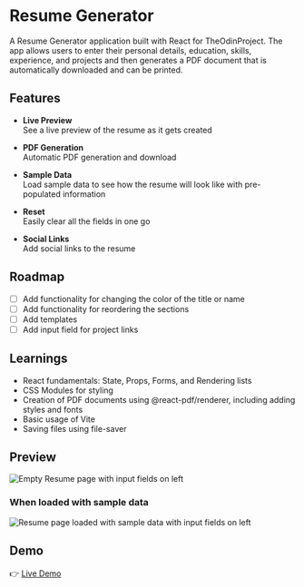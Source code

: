 # Resume Generator

A Resume Generator application built with React for TheOdinProject. The app allows users to enter their personal details, education, skills, experience, and projects and then generates a PDF document that is automatically downloaded and can be printed.

## Features

- **Live Preview**<br>
  See a live preview of the resume as it gets created<br>

- **PDF Generation**<br>
  Automatic PDF generation and download<br>

- **Sample Data**<br>
  Load sample data to see how the resume will look like with pre-populated information<br>

- **Reset**<br>
  Easily clear all the fields in one go<br>

- **Social Links**<br>
  Add social links to the resume<br>

## Roadmap

- [ ] Add functionality for changing the color of the title or name
- [ ] Add functionality for reordering the sections
- [ ] Add templates
- [ ] Add input field for project links

## Learnings

- React fundamentals: State, Props, Forms, and Rendering lists
- CSS Modules for styling
- Creation of PDF documents using @react-pdf/renderer, including adding styles and fonts
- Basic usage of Vite
- Saving files using file-saver

## Preview

![Empty Resume page with input fields on left](https://github.com/Ruchita1010/resume-generator/assets/70577616/6c3161e5-f1f8-4df2-8177-bdcb4f871c8d)

### When loaded with sample data

![Resume page loaded with sample data with input fields on left](https://github.com/Ruchita1010/resume-generator/assets/70577616/1c49d1af-0879-4078-b592-b09ca6e32be6)

## Demo

👉 [Live Demo](https://ruchita1010.github.io/resume-generator)
